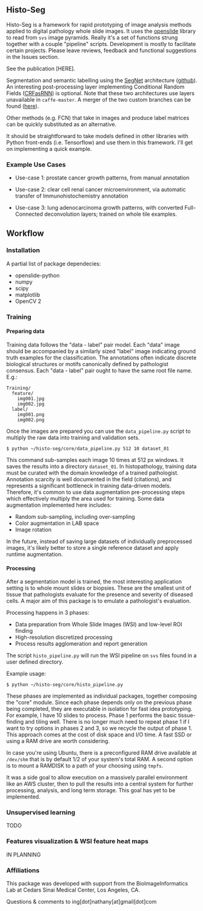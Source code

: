## Histo-Seg
Histo-Seg is a framework for rapid prototyping of image analysis methods applied to digital pathology whole slide images. It uses the [openslide](http://openslide.org) library to read from `svs` image pyramids. Really it's a set of functions strung together with a couple "pipeline" scripts. Development is mostly to facilitate certain projects. Please leave reviews, feedback and functional suggestions in the Issues section.

See the publication [HERE].

Segmentation and semantic labelling using the [SegNet](http://mi.eng.cam.ac.uk/projects/segnet/) architecture ([github](https://github.com/alexgkendall/caffe-segnet)). An interesting post-processing layer implementing Conditional Random Fields ([CRFasRNN](https://github.com/torrvision/crfasrnn)) is optional. Note that these two architectures use layers unavailable in `caffe-master`. A merger of the two custom branches can be found ([here](https://github.com/nathanin/caffe-segnet-crf)).

Other methods (e.g. FCN) that take in images and produce label matrices can be quickly substituted as an alternative.

It should be straightforward to take models defined in other libraries with Python front-ends (i.e. Tensorflow) and use them in this framework. I'll get on implementing a quick example.


### Example Use Cases
* Use-case 1: prostate cancer growth patterns, from manual annotation

* Use-case 2: clear cell renal cancer microenvironment, via automatic transfer of Immunohistochemistry annotation

* Use-case 3: lung adenocarcinoma growth patterns, with converted Full-Connected deconvolution layers; trained on whole tile examples.

## Workflow
### Installation
A partial list of package dependecies:
* openslide-python
* numpy
* scipy
* matplotlib
* OpenCV 2

### Training
#### Preparing data
Training data follows the "data - label" pair model. Each "data" image should be accompanied by a similarly sized "label" image indicating ground truth examples for the classification. The annotations often indicate discrete biological structures or motifs canonically defined by pathologist consensus. Each "data - label" pair ought to have the same root file name. E.g.:

```
Training/
  feature/
    img001.jpg
    img002.jpg
  label/
    img001.png
    img002.png
```

Once the images are prepared you can use the `data_pipeline.py` script to multiply the raw data into training and validation sets.

```
$ python ~/histo-seg/core/data_pipeline.py 512 10 dataset_01
```

This command sub-samples each image 10 times at 512 px windows. It saves the results into a directory `dataset_01`. In histopathology, training data must be curated with the domain knowledge of a trained pathologist. Annotation scarcity is well documented in the field (citations), and represents a significant bottleneck in training data-driven models. Therefore, it's common to use data augmentation pre-processing steps which effectively multiply the area used for training. Some data augmentation implemented here includes:
* Random sub-sampling, including over-sampling
* Color augmentation in LAB space
* Image rotation

In the future, instead of saving large datasets of individually preprocessed images, it's likely better to store a single reference dataset and apply runtime augmentation.

#### Processing
After a segmentation model is trained, the most interesting application setting is to whole mount slides or biopsies. These are the smallest unit of tissue that pathologists evaluate for the presence and severity of diseased cells. A major aim of this package is to emulate a pathologist's evaluation.

Processing happens in 3 phases:
* Data preparation from Whole Slide Images (WSI) and low-level ROI finding
* High-resolution discretized processing
* Process results agglomeration and report generation

The script `histo_pipeline.py` will run the WSI pipeline on `svs` files found in a user defined directory.

Example usage:
```
$ python ~/histo-seg/core/histo_pipeline.py
```

These phases are implemented as individual packages, together composing the "core" module. Since each phase depends only on the previous phase being completed, they are executable in isolation for fast idea prototyping. For example, I have 10 slides to process. Phase 1 performs the basic tissue-finding and tiling well. There is no longer much need to repeat phase 1 if I want to try options in phases 2 and 3, so we recycle the output of phase 1. This approach comes at the cost of disk space and I/O time. A fast SSD or using a RAM drive are worth considering.

In case you're using Ubuntu, there is a preconfigured RAM drive available at `/dev/shm` that is by default 1/2 of your system's total RAM. A second option is to mount a RAMDISK to a path of your choosing using `tmpfs`.

It was a side goal to allow execution on a massively parallel environment like an AWS cluster, then to pull the results into a central system for further processing, analysis, and long term storage. This goal has yet to be implemented.

### Unsupervised learning
TODO

### Features visualization & WSI feature heat maps
IN PLANNING

### Affiliations
This package was developed with support from the BioImageInformatics Lab at Cedars Sinai Medical Center, Los Angeles, CA.

Questions & comments to ing[dot]nathany[at]gmail[dot]com
